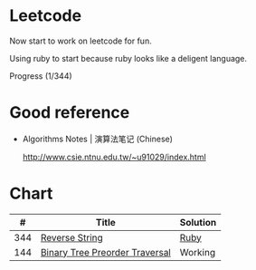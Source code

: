 # Leetcode

Now start to work on leetcode for fun.

Using ruby to start because ruby looks like a deligent language.

Progress (1/344)

# Good reference 

- Algorithms Notes | 演算法笔记 (Chinese)

  http://www.csie.ntnu.edu.tw/~u91029/index.html

# Chart 


| # | Title | Solution |
|-|-|-|
| 344 | [Reverse String](https://leetcode.com/problems/reverse-string/) | [Ruby](./Ruby/Q123.rb)
| 144 | [Binary Tree Preorder Traversal](https://leetcode.com/problems/binary-tree-preorder-traversal/) | Working |

